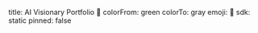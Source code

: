 
title: AI Visionary Portfolio 🌌
colorFrom: green
colorTo: gray
emoji: 🐳
sdk: static
pinned: false


